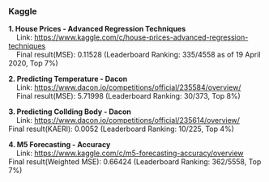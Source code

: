 ### Kaggle

**1. House Prices - Advanced Regression Techniques**  
&nbsp;&nbsp;&nbsp; Link: https://www.kaggle.com/c/house-prices-advanced-regression-techniques   
&nbsp;&nbsp;&nbsp; Final result(MSE): 0.11528 (Leaderboard Ranking: 335/4558 as of 19 April 2020, Top 7%)

**2. Predicting Temperature - Dacon**   
&nbsp;&nbsp;&nbsp; Link: https://www.dacon.io/competitions/official/235584/overview/  
&nbsp;&nbsp;&nbsp; Final result(MSE): 5.71998 (Leaderboard Ranking: 30/373, Top 8%)  

**3. Predicting Collding Body - Dacon**   
&nbsp;&nbsp;&nbsp; Link: https://www.dacon.io/competitions/official/235614/overview/ 
&nbsp;&nbsp;&nbsp; Final result(KAERI): 0.0052 (Leaderboard Ranking: 10/225, Top 4%)  

**4. M5 Forecasting - Accuracy**   
&nbsp;&nbsp;&nbsp; Link: https://www.kaggle.com/c/m5-forecasting-accuracy/overview 
&nbsp;&nbsp;&nbsp; Final result(Weighted MSE): 0.66424 (Leaderboard Ranking: 362/5558, Top 7%)  

